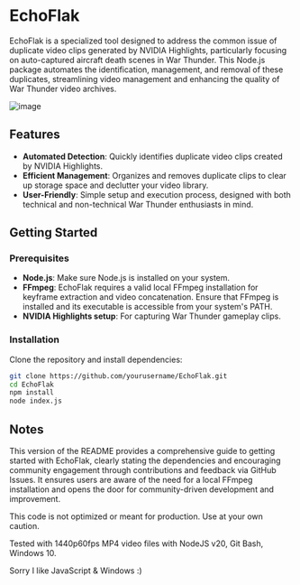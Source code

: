 # EchoFlak

EchoFlak is a specialized tool designed to address the common issue of duplicate video clips generated by NVIDIA Highlights, particularly focusing on auto-captured aircraft death scenes in War Thunder. This Node.js package automates the identification, management, and removal of these duplicates, streamlining video management and enhancing the quality of War Thunder video archives.

![image](https://github.com/osistlk/echoflak/assets/7517686/2fc93942-4cad-49ab-860c-73a4f4f5d6ef)

## Features

- **Automated Detection**: Quickly identifies duplicate video clips created by NVIDIA Highlights.
- **Efficient Management**: Organizes and removes duplicate clips to clear up storage space and declutter your video library.
- **User-Friendly**: Simple setup and execution process, designed with both technical and non-technical War Thunder enthusiasts in mind.

## Getting Started

### Prerequisites

- **Node.js**: Make sure Node.js is installed on your system.
- **FFmpeg**: EchoFlak requires a valid local FFmpeg installation for keyframe extraction and video concatenation. Ensure that FFmpeg is installed and its executable is accessible from your system's PATH.
- **NVIDIA Highlights setup**: For capturing War Thunder gameplay clips.

### Installation

Clone the repository and install dependencies:

```bash
git clone https://github.com/yourusername/EchoFlak.git
cd EchoFlak
npm install
node index.js
```

## Notes

This version of the README provides a comprehensive guide to getting started with EchoFlak, clearly stating the dependencies and encouraging community engagement through contributions and feedback via GitHub Issues. It ensures users are aware of the need for a local FFmpeg installation and opens the door for community-driven development and improvement.

This code is not optimized or meant for production. Use at your own caution.

Tested with 1440p60fps MP4 video files with NodeJS v20, Git Bash, Windows 10.

Sorry I like JavaScript & Windows :)
